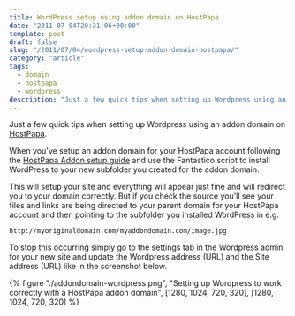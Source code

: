 ```yaml
---
title: WordPress setup using addon domain on HostPapa
date: "2011-07-04T20:31:06+00:00"
template: post
draft: false
slug: "/2011/07/04/wordpress-setup-addon-domain-hostpapa/"
category: "article"
tags:
  - domain
  - hostpapa
  - wordpress
description: "Just a few quick tips when setting up Wordpress using an addon domain on HostPapa"
---
```


Just a few quick tips when setting up Wordpress using an addon domain on [HostPapa](http://www.hostpapa.com/).

When you've setup an addon domain for your HostPapa account following the [HostPapa Addon setup guide](http://hostpapasupport.com/index.php?_m=knowledgebase&_a=viewarticle&kbarticleid=18) and use the Fantastico script to install WordPress to your new subfolder you created for the addon domain.

This will setup your site and everything will appear just fine and will redirect you to your domain correctly. But if you check the source you'll see your files and links are being directed to your parent domain for your HostPapa account and then pointing to the subfolder you installed WordPress in e.g.

```
http://myoriginaldomain.com/myaddondomain.com/image.jpg
```

To stop this occurring simply go to the settings tab in the Wordpress admin for your new site and update the Wordpress address (URL) and the Site address (URL) like in the screenshot below.

{% figure "./addondomain-wordpress.png", "Setting up Wordpress to work correctly with a HostPapa addon domain", [1280, 1024, 720, 320], [1280, 1024, 720, 320] %}
